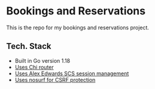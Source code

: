 # Bookings and Reservations

This is the repo for my bookings and reservations project.

## Tech. Stack

- Built in Go version 1.18
- [Uses Chi router](github.com/go-chi/chi)
- [Uses Alex Edwards SCS session management](github.com/alexedwards/scs/v2)
- [Uses nosurf for CSRF protection](github.com/justinas/nosurf)
